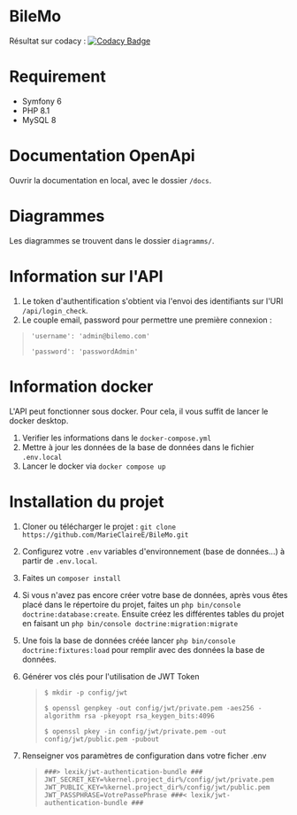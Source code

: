 # BileMo

Résultat sur codacy : [![Codacy Badge](https://app.codacy.com/project/badge/Grade/29cd0e629f534a31889b00f839c1a9f8)](https://www.codacy.com/gh/MarieClaireE/BileMo/dashboard?utm_source=github.com&amp;utm_medium=referral&amp;utm_content=MarieClaireE/BileMo&amp;utm_campaign=Badge_Grade)

# Requirement
 - Symfony 6 
 - PHP 8.1
 - MySQL 8

# Documentation OpenApi 
Ouvrir la documentation en local, avec le dossier `/docs`.

# Diagrammes
Les diagrammes se trouvent dans le dossier `diagramms/`.

# Information sur l'API 
1. Le token d'authentification s'obtient via l'envoi des identifiants sur 
l'URI `/api/login_check`.
2. Le couple email, password pour permettre une première connexion :
> `'username': 'admin@bilemo.com'`
> 
> `'password': 'passwordAdmin'`


# Information docker 
L'API peut fonctionner sous docker. Pour cela, il vous suffit de lancer le docker desktop.
1. Verifier les informations dans le `docker-compose.yml`
2. Mettre à jour les données de la base de données dans le fichier `.env.local`
3. Lancer le docker via `docker compose up`

# Installation du projet 
1. Cloner ou télécharger le projet :
   `git clone https://github.com/MarieClaireE/BileMo.git`
2. Configurez votre `.env` variables d'environnement (base de données...) à partir de `.env.local`.
3. Faites un `composer install`
4. Si vous n'avez pas encore créer votre base de données, après vous 
êtes placé dans le répertoire du projet, faites un `php bin/console doctrine:database:create`.
Ensuite créez les différentes tables du projet en faisant un `php bin/console doctrine:migration:migrate`
5. Une fois la base de données créée lancer `php bin/console doctrine:fixtures:load` pour remplir avec des données la base de données.

6. Générer vos clés pour l'utilisation de JWT Token
   > `$ mkdir -p config/jwt`
   > 
   > `$ openssl genpkey -out config/jwt/private.pem -aes256 -algorithm rsa -pkeyopt rsa_keygen_bits:4096`
   > 
   > `$ openssl pkey -in config/jwt/private.pem -out config/jwt/public.pem -pubout`

7. Renseigner vos paramètres de configuration dans votre ficher .env
   >`###> lexik/jwt-authentication-bundle ###
    JWT_SECRET_KEY=%kernel.project_dir%/config/jwt/private.pem
    JWT_PUBLIC_KEY=%kernel.project_dir%/config/jwt/public.pem
    JWT_PASSPHRASE=VotrePassePhrase
    ###< lexik/jwt-authentication-bundle ###`
